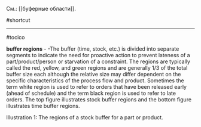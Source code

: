 См.: [[буферные области]].

#shortcut




<hr/>

#tocico

<b>buffer regions</b> -  -The buffer (time, stock, etc.) is divided into separate segments to indicate the need for proactive action to prevent lateness of a part/product/person or starvation of a constraint.  The regions are typically called the red, yellow, and green regions and are generally 1/3 of the total buffer size each although the relative size may differ dependent on the specific characteristics of the process flow and product.  Sometimes the term white region is used to refer to orders that have been released early (ahead of schedule) and the term black region is used to refer to late orders.  The top figure illustrates stock buffer regions and the bottom figure illustrates time buffer regions.

Illustration 1: The regions of a stock buffer for a part or product. 



